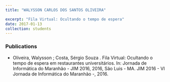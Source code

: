 ```yaml
---
title: "WALYSSON CARLOS DOS SANTOS OLIVEIRA"

excerpt: "Fila Virtual: Ocultando o tempo de espera"
date: 2017-01-13
collection: students
---
```


### Publications

* Oliveira, Walysson ; Costa, Sérgio Souza . Fila Virtual: Ocultando o tempo de espera em restaurantes universitários. In: Jornada de Informática do Maranhão - JIM 2016, 2016, São Luis - MA. JIM 2016 - VI Jornada de Informática do Maranhão -, 2016.
